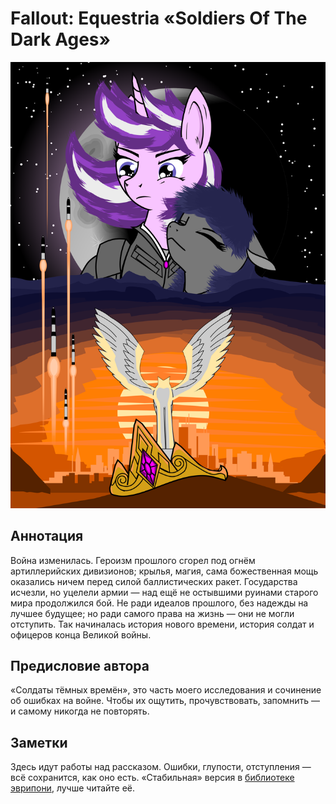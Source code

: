 # Fallout: Equestria «Soldiers Of The Dark Ages»

![Обложка](/images/illustrations/cover-alt.png)

## Аннотация
Война изменилась. Героизм прошлого сгорел под огнём артиллерийских дивизионов; крылья, магия, сама божественная мощь оказались ничем перед силой баллистических ракет. Государства исчезли, но уцелели армии — над ещё не остывшими руинами старого мира продолжился бой. Не ради идеалов прошлого, без надежды на лучшее будущее; но ради самого права на жизнь — они не могли отступить. Так начиналась история нового времени, история солдат и офицеров конца Великой войны.

## Предисловие автора
«Солдаты тёмных времён», это часть моего исследования и сочинение об ошибках на войне. Чтобы их ощутить, прочувствовать, запомнить — и самому никогда не повторять.

## Заметки
Здесь идут работы над рассказом. Ошибки, глупости, отступления — всё сохранится, как оно есть. «Cтабильная» версия в [библиотеке эврипони](http://stories.everypony.ru/story/11463/), лучше читайте её.
